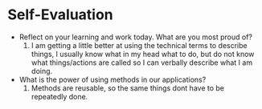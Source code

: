 # Self-Evaluation

- Reflect on your learning and work today. What are you most proud of?
    1. I am getting a little better at using the technical terms to describe things, I usually know what in my head what to do, but do not know what things/actions are called so I can verbally describe what I am doing.
- What is the power of using methods in our applications?
    1. Methods are reusable, so the same things dont have to be repeatedly done.